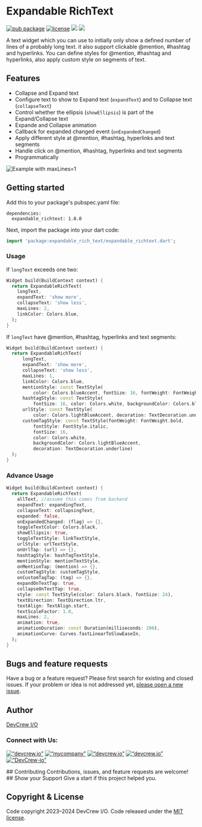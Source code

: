 # Expandable RichText

[![pub package](https://img.shields.io/pub/v/expandable_rich_text.svg)](https://pub.dev/packages/expandable_rich_text)
[![license](https://img.shields.io/badge/license-MIT-green)](https://github.com/DevCrew-io/expandable-richtext/blob/main/LICENSE)
![](https://img.shields.io/badge/Code-Dart-informational?style=flat&logo=dart&color=29B1EE)
![](https://img.shields.io/badge/Code-Flutter-informational?style=flat&logo=flutter&color=0C459C)

A text widget which you can use to initially only show a defined number of lines of a probably long
text. it also support clickable @‌mention, #hashtag and hyperlinks. You can define styles for
@‌mention, #hashtag and hyperlinks, also apply custom style on segments of text.

## Features

- Collapse and Expand text
- Configure text to show to Expand text (`expandText`) and to Collapse text (`collapseText`)
- Control whether the ellipsis (`showEllipsis`) is part of the Expand/Collapse text
- Expande and Collapse animation
- Callback for expanded changed event (`onExpandedChanged`)
- Apply different style at @‌mention, #hashtag, hyperlinks and text segments
- Handle click on @‌mention, #hashtag, hyperlinks and text segments
- Programmatically

![Example with maxLines=1](https://user-images.githubusercontent.com/85495993/225886368-8b2f9130-3af3-411c-8a21-e817c1a92873.gif)

## Getting started

Add this to your package's pubspec.yaml file:

```
dependencies:
  expandable_richtext: 1.0.0
```

Next, import the package into your dart code:

```dart
import 'package:expandable_rich_text/expandable_richtext.dart';
```

### Usage

If `longText` exceeds one two:

```dart
Widget build(BuildContext context) {
  return ExpandableRichText(
    longText,
    expandText: 'show more',
    collapseText: 'show less',
    maxLines: 2,
    linkColor: Colors.blue,
  );
}
```

If `longText` have @‌mention, #hashtag, hyperlinks and text segments:

```dart
Widget build(BuildContext context) {
  return ExpandableRichText(
      longText,
      expandText: 'show more',
      collapseText: 'show less',
      maxLines: 1,
      linkColor: Colors.blue,
      mentionStyle: const TextStyle(
          color: Colors.blueAccent, fontSize: 16, fontWeight: FontWeight.bold),
      hashtagStyle: const TextStyle(
          fontSize: 16, color: Colors.white, backgroundColor: Colors.black87),
      urlStyle: const TextStyle(
          color: Colors.lightBlueAccent, decoration: TextDecoration.underline),
      customTagStyle: const TextStyle(fontWeight: FontWeight.bold,
          fontStyle: FontStyle.italic,
          fontSize: 16,
          color: Colors.white,
          backgroundColor: Colors.lightBlueAccent,
          decoration: TextDecoration.underline)
  );
}
```

### Advance Usage

```dart
Widget build(BuildContext context) {
  return ExpandableRichText(
    allText, //assume this comes from backend
    expandText: expandingText,
    collapseText: collapsingText,
    expanded: false,
    onExpandedChanged: (flag) => {},
    toggleTextColor: Colors.black,
    showEllipsis: true,
    toggleTextStyle: linkTextStyle,
    urlStyle: urlTextStyle,
    onUrlTap: (url) => {},
    hashtagStyle: hashTagTextStyle,
    mentionStyle: mentionTextStyle,
    onMentionTap: (mention) => {},
    customTagStyle: customTagStyle,
    onCustomTagTap: (tag) => {},
    expandOnTextTap: true,
    collapseOnTextTap: true,
    style: const TextStyle(color: Colors.black, fontSize: 24),
    textDirection: TextDirection.ltr,
    textAlign: TextAlign.start,
    textScaleFactor: 1.0,
    maxLines: 2,
    animation: true,
    animationDuration: const Duration(milliseconds: 200),
    animationCurve: Curves.fastLinearToSlowEaseIn,
  );
}
```

## Bugs and feature requests

Have a bug or a feature request? Please first search for existing and closed issues. If your problem
or idea is not addressed
yet, [please open a new issue](https://github.com/DevCrew-io/expandable-richtext/issues/new).

## Author

[DevCrew I/O](https://devcrew.io/)
<h3 align=“left”>Connect with Us:</h3>
<p align=“left”>
<a href=“https://devcrew.io” target=“blank”><img align=“center” src=“https://devcrew.io/wp-content/uploads/2022/09/logo.svg” alt=“devcrew.io” height=“35" width=“35” /></a>
<a href=“https://www.linkedin.com/company/devcrew-io/mycompany/” target=“blank”><img align=“center” src=“https://raw.githubusercontent.com/rahuldkjain/github-profile-readme-generator/master/src/images/icons/Social/linked-in-alt.svg” alt=“mycompany” height=“30” width=“40" /></a>
<a href=“https://www.facebook.com/devcrew.io” target=“blank”><img align=“center” src=“https://raw.githubusercontent.com/rahuldkjain/github-profile-readme-generator/master/src/images/icons/Social/facebook.svg” alt=“devcrew.io” height=“30" width=“40” /></a>
<a href=“https://www.instagram.com/devcrew.io” target=“blank”><img align=“center” src=“https://raw.githubusercontent.com/rahuldkjain/github-profile-readme-generator/master/src/images/icons/Social/instagram.svg” alt=“devcrew.io” height=“30” width=“40" /></a>
<a href=“https://github.com/DevCrew-io” target=“blank”><img align=“center” src=“https://cdn-icons-png.flaticon.com/512/733/733553.png” alt=“DevCrew-io” height=“32" width=“32” /></a>
</p>
## Contributing
Contributions, issues, and feature requests are welcome!
## Show your Support
Give a start if this project helped you.

## Copyright & License

Code copyright 2023–2024 DevCrew I/O. Code released under
the [MIT license](https://github.com/DevCrew-io/expandable-richtext/blob/main/LICENSE).
